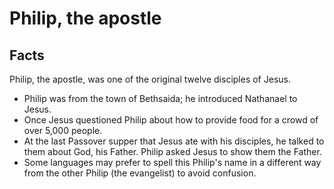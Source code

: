 # Philip, the apostle

## Facts

Philip, the apostle, was one of the original twelve disciples of Jesus.

* Philip was from the town of Bethsaida; he introduced Nathanael to Jesus.
* Once Jesus questioned Philip about how to provide food for a crowd of over 5,000 people.
* At the last Passover supper that Jesus ate with his disciples, he talked to them about God, his Father. Philip asked Jesus to show them the Father.
* Some languages may prefer to spell this Philip's name in a different way from the other Philip (the evangelist) to avoid confusion.
